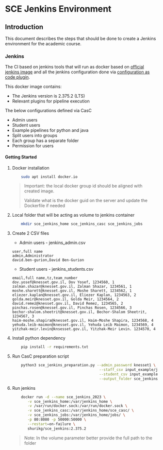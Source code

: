 # SCE Jenkins Environment

## Introduction

This document describes the steps that should be done to create a Jenkins environment for the academic course.

### Jenkins

The CI based on jenkins tools that will run as docker based on [official jenkins image](https://github.com/jenkinsci/docker/blob/master/README.md) and all the jenkins configuration done via [configuration as code plugin](https://github.com/jenkinsci/configuration-as-code-plugin/blob/master/README.md).

This docker image contains:

* The Jenkins version is 2.375.2 (LTS)
* Relevant plugins for pipeline execution

The below configurations defined via CasC

* Admin users
* Student users
* Example pipelines for python and java
* Split users into groups
* Each group has a separate folder
* Permission for users

#### Getting Started

1. Docker installation

    ```sh
        sudo apt install docker.io
    ```

    > Important: the local docker group id should be aligned with created image.
    >
    > Validate what is the docker guid on the server and update the Dockerfile if needed

2. Local folder that will be acting as volume to jenkins container

    ```sh
        mkdir sce_jenkins_home sce_jenkins_casc sce_jenkins_jobs
    ```

3. Create 2 CSV files

    * Admin users - jenkins_admin.csv

    ```csv
    user,full name
    admin,Administrator
    david.ben-gurion,David Ben-Gurion
    ```

    * Student users - jenkins_students.csv

    ```csv
    email,full name,tz,team_number
    dov.yosef@knesset.gov.il, Dov Yosef, 1234560, 1
    zalman.shazar@knesset.gov.il, Zalman Shazar, 1234561, 1
    moshe.sharett@knesset.gov.il, Moshe Sharett, 1234562, 1
    eliezer.kaplan@knesset.gov.il, Eliezer Kaplan, 1234563, 2
    golda.meir@knesset.gov.il, Golda Meir, 1234564, 2
    david.remez@knesset.gov.il, David Remez, 1234565, 2
    pinchas.rosen@knesset.gov.il, Pinchas Rosen, 1234566, 3
    bechor-shalom.sheetrit@knesset.gov.il, Bechor-Shalom Sheetrit, 1234567, 3
    haim-moshe.shapira@knesset.gov.il, Haim-Moshe Shapira, 1234568, 4
    yehuda.leib-maimon@knesset.gov.il, Yehuda Leib Maimon, 1234569, 4
    yitzhak-meir.levin@knsesset.gov.il, Yitzhak-Meir Levin. 1234570, 4
    ```

4. Install python dependency

    ```sh
        pip install -r requirements.txt
    ```

5. Run CasC preparation script

    ```sh
        python3 sce_jenkins_preparation.py --admin_password knesset1 \
                                            --staff_csv input_example/jenkins_admin.csv \
                                            --student_csv input_example/jenkins_admin.csv \
                                            --output_folder sce_jenkins_casc
    ```

6. Run jenkins

    ```sh
        docker run -d --name sce_jenkins_2023 \
           -v sce_jenkins_home:/var/jenkins_home \
           -v /var/run/docker.sock:/var/run/docker.sock \
           -v sce_jenkins_casc:/var/jenkins_home/sce_casc/ \
           -v sce_jenkins_jobs:/var/jenkins_home/jobs/ \
           -p 80:8080 -p 50000:50000 \
           --restart=on-failure \
           shurikg/sce_jenkins:2.375.2
    ```

    > Note: In the volume parameter better provide the full path to the folder
